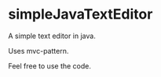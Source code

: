 # simpleJavaTextEditor
A simple text editor in java.

Uses mvc-pattern.

Feel free to use the code.
